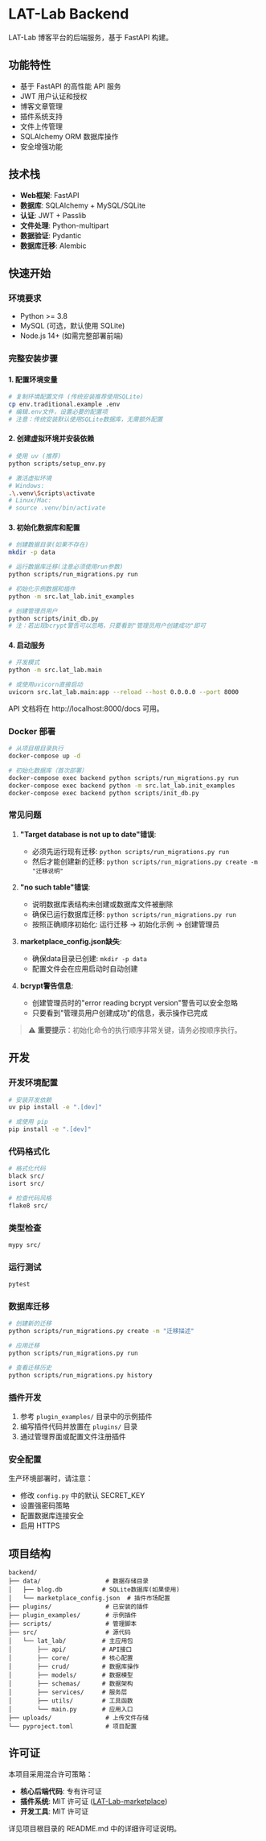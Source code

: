 # LAT-Lab Backend

LAT-Lab 博客平台的后端服务，基于 FastAPI 构建。

## 功能特性

- 基于 FastAPI 的高性能 API 服务
- JWT 用户认证和授权
- 博客文章管理
- 插件系统支持
- 文件上传管理
- SQLAlchemy ORM 数据库操作
- 安全增强功能

## 技术栈

- **Web框架**: FastAPI
- **数据库**: SQLAlchemy + MySQL/SQLite
- **认证**: JWT + Passlib
- **文件处理**: Python-multipart
- **数据验证**: Pydantic
- **数据库迁移**: Alembic

## 快速开始

### 环境要求

- Python >= 3.8
- MySQL (可选，默认使用 SQLite)
- Node.js 14+ (如需完整部署前端)

### 完整安装步骤

#### 1. 配置环境变量
```bash
# 复制环境配置文件 (传统安装推荐使用SQLite)
cp env.traditional.example .env
# 编辑.env文件，设置必要的配置项
# 注意：传统安装默认使用SQLite数据库，无需额外配置
```

#### 2. 创建虚拟环境并安装依赖
```bash
# 使用 uv (推荐)
python scripts/setup_env.py

# 激活虚拟环境
# Windows:
.\.venv\Scripts\activate
# Linux/Mac:
# source .venv/bin/activate
```

#### 3. 初始化数据库和配置
```bash
# 创建数据目录(如果不存在)
mkdir -p data

# 运行数据库迁移(注意必须使用run参数)
python scripts/run_migrations.py run

# 初始化示例数据和插件
python -m src.lat_lab.init_examples

# 创建管理员用户
python scripts/init_db.py
# 注：若出现bcrypt警告可以忽略，只要看到"管理员用户创建成功"即可
```

#### 4. 启动服务
```bash
# 开发模式
python -m src.lat_lab.main

# 或使用uvicorn直接启动
uvicorn src.lat_lab.main:app --reload --host 0.0.0.0 --port 8000
```

API 文档将在 http://localhost:8000/docs 可用。

### Docker 部署

```bash
# 从项目根目录执行
docker-compose up -d

# 初始化数据库（首次部署）
docker-compose exec backend python scripts/run_migrations.py run
docker-compose exec backend python -m src.lat_lab.init_examples
docker-compose exec backend python scripts/init_db.py
```

### 常见问题

1. **"Target database is not up to date"错误**:
   - 必须先运行现有迁移: `python scripts/run_migrations.py run`
   - 然后才能创建新的迁移: `python scripts/run_migrations.py create -m "迁移说明"`

2. **"no such table"错误**:
   - 说明数据库表结构未创建或数据库文件被删除
   - 确保已运行数据库迁移: `python scripts/run_migrations.py run`
   - 按照正确顺序初始化: 运行迁移 → 初始化示例 → 创建管理员

3. **marketplace_config.json缺失**:
   - 确保data目录已创建: `mkdir -p data`
   - 配置文件会在应用启动时自动创建

4. **bcrypt警告信息**:
   - 创建管理员时的"error reading bcrypt version"警告可以安全忽略
   - 只要看到"管理员用户创建成功"的信息，表示操作已完成

> ⚠️ **重要提示**：初始化命令的执行顺序非常关键，请务必按顺序执行。

## 开发

### 开发环境配置

```bash
# 安装开发依赖
uv pip install -e ".[dev]"

# 或使用 pip
pip install -e ".[dev]"
```

### 代码格式化

```bash
# 格式化代码
black src/
isort src/

# 检查代码风格
flake8 src/
```

### 类型检查

```bash
mypy src/
```

### 运行测试

```bash
pytest
```

### 数据库迁移

```bash
# 创建新的迁移
python scripts/run_migrations.py create -m "迁移描述"

# 应用迁移
python scripts/run_migrations.py run

# 查看迁移历史
python scripts/run_migrations.py history
```

### 插件开发

1. 参考 `plugin_examples/` 目录中的示例插件
2. 编写插件代码并放置在 `plugins/` 目录
3. 通过管理界面或配置文件注册插件

### 安全配置

生产环境部署时，请注意：
- 修改 `config.py` 中的默认 SECRET_KEY
- 设置强密码策略
- 配置数据库连接安全
- 启用 HTTPS

## 项目结构

```
backend/
├── data/                  # 数据存储目录
│   ├── blog.db           # SQLite数据库(如果使用)
│   └── marketplace_config.json  # 插件市场配置
├── plugins/               # 已安装的插件
├── plugin_examples/       # 示例插件
├── scripts/               # 管理脚本
├── src/                   # 源代码
│   └── lat_lab/          # 主应用包
│       ├── api/          # API接口
│       ├── core/         # 核心配置
│       ├── crud/         # 数据库操作
│       ├── models/       # 数据模型
│       ├── schemas/      # 数据架构
│       ├── services/     # 服务层
│       ├── utils/        # 工具函数
│       └── main.py       # 应用入口
├── uploads/               # 上传文件存储
└── pyproject.toml         # 项目配置
```

## 许可证

本项目采用混合许可策略：
- **核心后端代码**: 专有许可证
- **插件系统**: MIT 许可证 ([LAT-Lab-marketplace](https://github.com/A-Dawn/LAT-Lab-marketplace))
- **开发工具**: MIT 许可证

详见项目根目录的 README.md 中的详细许可证说明。
